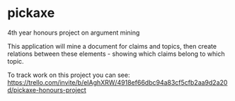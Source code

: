 # pickaxe
4th year honours project on argument mining

This application will mine a document for claims and topics, then create relations between these elements - showing which claims belong to which topic.

To track work on this project you can see: https://trello.com/invite/b/eIAghXRW/4918ef66dbc94a83cf5cfb2aa9d2a20d/pickaxe-honours-project

